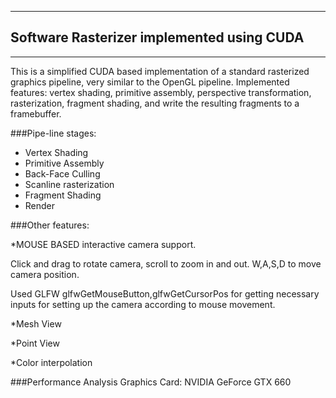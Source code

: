﻿-------------------------------------------------------------------------------
Software Rasterizer implemented using CUDA
-------------------------------------------------------------------------------

-------------------------------------------------------------------------------
This is a simplified CUDA based implementation of a standard rasterized graphics pipeline, very similar to the OpenGL pipeline.
Implemented features: vertex shading, primitive assembly, perspective transformation, rasterization, fragment shading, and write the resulting fragments to a framebuffer. 

###Pipe-line stages:

* Vertex Shading
* Primitive Assembly
* Back-Face Culling
* Scanline rasterization
* Fragment Shading
* Render

###Other features:

*MOUSE BASED interactive camera support.

Click and drag to rotate camera, scroll to zoom in and out. 
W,A,S,D to move camera position.

Used GLFW glfwGetMouseButton,glfwGetCursorPos for getting necessary inputs for setting up the camera according to mouse movement.

*Mesh View

*Point View

*Color interpolation

###Performance Analysis
Graphics Card: NVIDIA GeForce GTX 660




